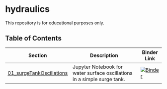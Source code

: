 # hydraulics

This repository is for educational purposes only.

## Table of Contents

| Section | Description | Binder Link |
| --- | --- | --- |
| [01_surgeTankOscillations](https://github.com/sandro-s/hydraulics/tree/main/01_surgeTankOscillations) | Jupyter Notebook for water surface oscillations in a simple surge tank. | [![Binder](https://mybinder.org/badge_logo.svg)](https://mybinder.org/v2/gh/sandro-s/hydraulics/main?labpath=01_surgeTankOscillations%2F) |
